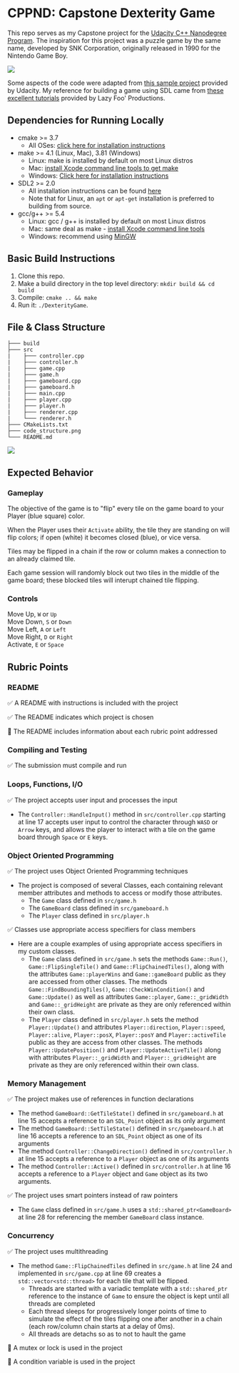 # CPPND: Capstone Dexterity Game

This repo serves as my Capstone project for the [Udacity C++ Nanodegree Program](https://www.udacity.com/course/c-plus-plus-nanodegree--nd213). The inspiration for this project was a puzzle game by the same name, developed by SNK Corporation, originally released in 1990 for the Nintendo Game Boy.

<img src="dexterity_cpp_gameplay.gif" />

Some aspects of the code were adapted from [this sample project](https://github.com/udacity/CppND-Capstone-Snake-Game) provided by Udacity. My reference for building a game using SDL came from [these excellent tutorials](https://lazyfoo.net/tutorials/SDL/) provided by Lazy Foo' Productions.

## Dependencies for Running Locally

* cmake >= 3.7
  * All OSes: [click here for installation instructions](https://cmake.org/install/)
* make >= 4.1 (Linux, Mac), 3.81 (Windows)
  * Linux: make is installed by default on most Linux distros
  * Mac: [install Xcode command line tools to get make](https://developer.apple.com/xcode/features/)
  * Windows: [Click here for installation instructions](http://gnuwin32.sourceforge.net/packages/make.htm)
* SDL2 >= 2.0
  * All installation instructions can be found [here](https://wiki.libsdl.org/Installation)
  * Note that for Linux, an `apt` or `apt-get` installation is preferred to building from source.
* gcc/g++ >= 5.4
  * Linux: gcc / g++ is installed by default on most Linux distros
  * Mac: same deal as make - [install Xcode command line tools](https://developer.apple.com/xcode/features/)
  * Windows: recommend using [MinGW](http://www.mingw.org/)

## Basic Build Instructions

1. Clone this repo.
2. Make a build directory in the top level directory: `mkdir build && cd build`
3. Compile: `cmake .. && make`
4. Run it: `./DexterityGame`.

## File & Class Structure

```
├─── build
├─── src
|    ├─── controller.cpp
|    ├─── controller.h
|    ├─── game.cpp
|    ├─── game.h
|    ├─── gameboard.cpp
|    ├─── gameboard.h
|    ├─── main.cpp
|    ├─── player.cpp
|    ├─── player.h
|    ├─── renderer.cpp
|    └─── renderer.h
├─── CMakeLists.txt
├─── code_structure.png
└─── README.md
```

<img src="code_structure.png" />

## Expected Behavior

### Gameplay

The objective of the game is to "flip" every tile on the game board to your Player (blue square) color.

When the Player uses their `Activate` ability, the tile they are standing on will flip colors; if open (white) it becomes closed (blue), or vice versa.

Tiles may be flipped in a chain if the row or column makes a connection to an already claimed tile.

Each game session will randomly block out two tiles in the middle of the game board; these blocked tiles will interupt chained tile flipping.

### Controls

  Move Up, `W` or `Up`  
  Move Down, `S` or `Down`  
  Move Left, `A` or `Left`  
  Move Right, `D` or `Right`  
  Activate, `E` or `Space`  

## Rubric Points

### README

:white_check_mark: A README with instructions is included with the project

:white_check_mark: The README indicates which project is chosen

:white_square_button: The README includes information about each rubric point addressed

### Compiling and Testing

:white_check_mark: The submission must compile and run

### Loops, Functions, I/O

:white_check_mark: The project accepts user input and processes the input

- The `Controller::HandleInput()` method in `src/controller.cpp` starting at line 17 accepts user input to control the character through `WASD` or `Arrow` keys, and allows the player to interact with a tile on the game board through `Space` or `E` keys.

### Object Oriented Programming

:white_check_mark: The project uses Object Oriented Programming techniques

- The project is composed of several Classes, each containing relevant member attributes and methods to access or modify those attributes.
  - The `Game` class defined in `src/game.h`
  - The `GameBoard` class defined in `src/gameboard.h`
  - The `Player` class defined in `src/player.h`

:white_check_mark: Classes use appropriate access specifiers for class members

- Here are a couple examples of using appropriate access specifiers in my custom classes.
  - The `Game` class defined in `src/game.h` sets the methods `Game::Run()`, `Game::FlipSingleTile()` and `Game::FlipChainedTiles()`, along with the attributes `Game::playerWins` and `Game::gameBoard` public as they are accessed from other classes. The methods `Game::FindBoundingTiles()`, `Game::CheckWinCondition()` and `Game::Update()` as well as attributes `Game::player`, `Game::_gridWidth` and `Game::_gridHeight` are private as they are only referenced within their own class.
  - The `Player` class defined in `src/player.h` sets the method `Player::Update()` and attributes `Player::direction`, `Player::speed`, `Player::alive`, `Player::posX`, `Player::posY` and `Player::activeTile` public as they are access from other classes. The methods `Player::UpdatePosition()` and `Player::UpdateActiveTile()` along with attributes `Player::_gridWidth` and `Player::_gridHeight` are private as they are only referenced within their own class.

### Memory Management

:white_check_mark: The project makes use of references in function declarations

- The method `GameBoard::GetTileState()` defined in `src/gameboard.h` at line 15 accepts a reference to an `SDL_Point` object as its only argument
- The method `GameBoard::SetTileState()` defined in `src/gameboard.h` at line 16 accepts a reference to an `SDL_Point` object as one of its arguments
- The method `Controller::ChangeDirection()` defined in `src/controller.h` at line 15 accepts a reference to a `Player` object as one of its arguments
- The method `Controller::Active()` defined in `src/controller.h` at line 16 accepts a reference to a `Player` object and `Game` object as its two arguments.

:white_check_mark: The project uses smart pointers instead of raw pointers

- The `Game` class defined in `src/game.h` uses a `std::shared_ptr<GameBoard>` at line 28 for referencing the member `GameBoard` class instance.

### Concurrency

:white_check_mark: The project uses multithreading

- The method `Game::FlipChainedTiles` defined in `src/game.h` at line 24 and implemented in `src/game.cpp` at line 69 creates a `std::vector<std::thread>` for each tile that will be flipped.
  - Threads are started with a variadic template with a `std::shared_ptr` reference to the instance of `Game` to ensure the object is kept until all threads are completed
  - Each thread sleeps for progressively longer points of time to simulate the effect of the tiles flipping one after another in a chain (each row/column chain starts at a delay of 0ms).
  - All threads are detachs so as to not to hault the game

:black_square_button: A mutex or lock is used in the project

:black_square_button: A condition variable is used in the project
